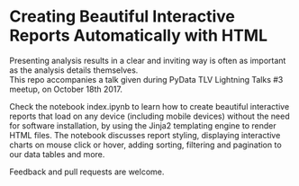 # Creating Beautiful Interactive Reports Automatically with HTML

Presenting analysis results in a clear and inviting way is often as important as the analysis details themselves.  
This repo accompanies a talk given during PyData TLV Lightning Talks #3 meetup, on October 18th 2017.  

Check the notebook index.ipynb to learn how to create beautiful interactive reports that load on any device (including mobile devices) without the need for software installation, by using the Jinja2 templating engine to render HTML files.
The notebook discusses report styling, displaying interactive charts on mouse click or hover, adding sorting, filtering and pagination to our data tables and more.

Feedback and pull requests are welcome. 
